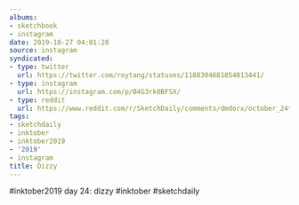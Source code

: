```yaml
---
albums:
- sketchbook
- instagram
date: 2019-10-27 04:01:28
source: instagram
syndicated:
- type: twitter
  url: https://twitter.com/roytang/statuses/1188304681854013441/
- type: instagram
  url: https://instagram.com/p/B4G3rk0BFSX/
- type: reddit
  url: https://www.reddit.com/r/SketchDaily/comments/dmdorx/october_24th_dolphins/f5dexxf/
tags:
- sketchdaily
- inktober
- inktober2019
- '2019'
- instagram
title: Dizzy
---
```


#inktober2019 day 24: dizzy #inktober #sketchdaily